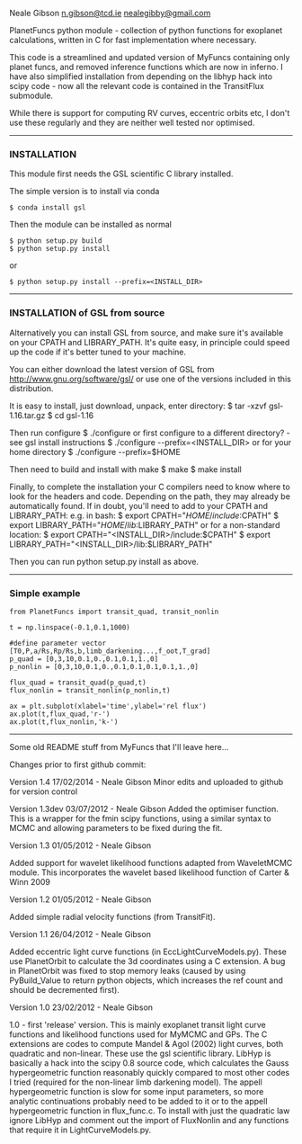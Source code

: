
Neale Gibson
n.gibson@tcd.ie
nealegibby@gmail.com

PlanetFuncs python module - collection of python functions for exoplanet calculations,
written in C for fast implementation where necessary.

This code is a streamlined and updated version of MyFuncs containing only planet funcs,
and removed inference functions which are now in inferno. I have also simplified
installation from depending on the libhyp hack into scipy code - now all the relevant
code is contained in the TransitFlux submodule.

While there is support for computing RV curves, eccentric orbits etc, I don't use these
regularly and they are neither well tested nor optimised.

***

### INSTALLATION

This module first needs the GSL scientific C library installed.

The simple version is to install via conda

```$ conda install gsl```

Then the module can be installed as normal
```
$ python setup.py build
$ python setup.py install
```
or
```
$ python setup.py install --prefix=<INSTALL_DIR>
```

***

### INSTALLATION of GSL from source

Alternatively you can install GSL from source, and make sure it's available on your CPATH
and LIBRARY_PATH. It's quite easy, in principle could speed up the code if it's better
tuned to your machine.

You can either download the latest version of GSL from http://www.gnu.org/software/gsl/
or use one of the versions included in this distribution.

It is easy to install, just download, unpack, enter directory:
$ tar -xzvf gsl-1.16.tar.gz
$ cd gsl-1.16

Then run configure
$ ./configure
or first configure to a different directory? - see gsl install instructions
$ ./configure --prefix=<INSTALL_DIR>
or for your home directory
$ ./configure --prefix=$HOME

Then need to build and install with make
$ make
$ make install

Finally, to complete the installation your C compilers need to know where to look for the
headers and code. Depending on the path, they may already be automatically found. If in
doubt, you'll need to add to your CPATH and LIBRARY_PATH:
e.g. in bash:
$ export CPATH="${HOME}/include:$CPATH"
$ export LIBRARY_PATH="${HOME}/lib:$LIBRARY_PATH"
or for a non-standard location:
$ export CPATH="<INSTALL_DIR>/include:$CPATH"
$ export LIBRARY_PATH="<INSTALL_DIR>/lib:$LIBRARY_PATH"

Then you can run python setup.py install as above.

***

### Simple example

```
from PlanetFuncs import transit_quad, transit_nonlin

t = np.linspace(-0.1,0.1,1000)

#define parameter vector [T0,P,a/Rs,Rp/Rs,b,limb_darkening...,f_oot,T_grad]
p_quad = [0,3,10,0.1,0.,0.1,0.1,1.,0]
p_nonlin = [0,3,10,0.1,0.,0.1,0.1,0.1,0.1,1.,0]

flux_quad = transit_quad(p_quad,t)
flux_nonlin = transit_nonlin(p_nonlin,t)

ax = plt.subplot(xlabel='time',ylabel='rel flux')
ax.plot(t,flux_quad,'r-')
ax.plot(t,flux_nonlin,'k-')

```

***

Some old README stuff from MyFuncs that I'll leave here...

Changes prior to first github commit:

Version 1.4
17/02/2014 - Neale Gibson
Minor edits and uploaded to github for version control

Version 1.3dev
03/07/2012 - Neale Gibson
Added the optimiser function. This is a wrapper for the fmin scipy functions, using a similar syntax to MCMC and allowing parameters to be fixed during the
fit.

Version 1.3
01/05/2012 - Neale Gibson

Added support for wavelet likelihood functions adapted from WaveletMCMC module. This incorporates the wavelet based likelihood function of Carter & Winn 2009

Version 1.2
01/05/2012 - Neale Gibson

Added simple radial velocity functions (from TransitFit).

Version 1.1
26/04/2012 - Neale Gibson

Added eccentric light curve functions (in EccLightCurveModels.py). These use PlanetOrbit to calculate the 3d coordinates using a C extension. A bug in PlanetOrbit was fixed to stop memory leaks (caused by using PyBuild_Value to return python objects, which increases the ref count and should be decremented first).

Version 1.0
23/02/2012 - Neale Gibson

1.0 - first 'release' version. This is mainly exoplanet transit light curve functions and likelihood functions used for MyMCMC and GPs. The C extensions are codes to compute Mandel & Agol (2002) light curves, both quadratic and non-linear. These use the gsl scientific library. LibHyp is basically a hack into the scipy 0.8 source code, which calculates the Gauss hypergeometric function reasonably quickly compared to most other codes I tried (required for the non-linear limb darkening model). The appell hypergeometric function is slow for some input parameters, so more analytic continuations probably need to be added to it or to the appell hypergeometric function in flux_func.c. To install with just the quadratic law ignore LibHyp and comment out the import of FluxNonlin and any functions that require it in LightCurveModels.py.
